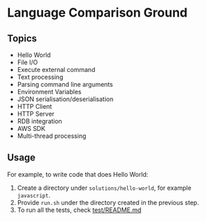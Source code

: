 # Language Comparison Ground

## Topics

* Hello World
* File I/O
* Execute external command
* Text processing
* Parsing command line arguments
* Environment Variables
* JSON serialisation/deserialisation
* HTTP Client
* HTTP Server
* RDB integration
* AWS SDK
* Multi-thread processing

## Usage

For example, to write code that does Hello World:

1. Create a directory under `solutions/hello-world`, for example `javascript`.
1. Provide `run.sh` under the directory created in the previous step.
1. To run all the tests, check [test/README.md](test/README.md)
